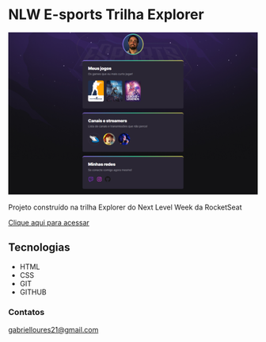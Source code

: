 # NLW E-sports Trilha Explorer

  ![screenshot](./github/screenshot.png)

  Projeto construído na trilha Explorer do Next Level Week da RocketSeat

  [Clique aqui para acessar](https://gabrielloures.github.io/NLW-E-sports/)

## Tecnologias 

  - HTML 
  - CSS 
  - GIT 
  - GITHUB

### Contatos

  gabrielloures21@gmail.com

